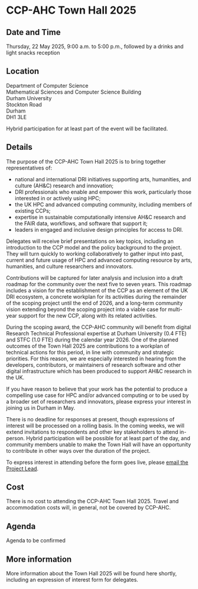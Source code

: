 # CCP-AHC Town Hall 2025 

## Date and Time

Thursday, 22 May 2025, 9:00 a.m. to 5:00 p.m., followed by a drinks and light snacks reception

## Location

Department of Computer Science  
Mathematical Sciences and Computer Science Building  
Durham University  
Stockton Road  
Durham  
DH1 3LE

Hybrid participation for at least part of the event will be facilitated.

## Details

The purpose of the CCP-AHC Town Hall 2025 is to bring together representatives of:

-	national and international DRI initiatives supporting arts, humanities, and culture (AH&C) research and innovation;
-	DRI professionals who enable and empower this work, particularly those interested in or actively using HPC;
-	the UK HPC and advanced computing community, including members of existing CCPs;
-	expertise in sustainable computationally intensive AH&C research and the FAIR data, workflows, and software that support it;
-	leaders in engaged and inclusive design principles for access to DRI.

Delegates will receive brief presentations on key topics, including an introduction to the CCP model and the policy background to the project. They will turn quickly to working collaboratively to gather input into past, current and future usage of HPC and advanced computing resource by arts, humanities, and culture researchers and innovators. 

Contributions will be captured for later analysis and inclusion into a draft roadmap for the community over the next five to seven years. This roadmap includes a vision for the establishment of the CCP as an element of the UK DRI ecosystem, a concrete workplan for its activities during the remainder of the scoping project until the end of 2026, and a long-term community vision extending beyond the scoping project into a viable case for multi-year support for the new CCP, along with its related activities.

During the scoping award, the CCP-AHC community will benefit from digital Research Technical Professional expertise at Durham University (0.4 FTE) and STFC (1.0 FTE) during the calendar year 2026. One of the planned outcomes of the Town Hall 2025 are contributions to a workplan of technical actions for this period, in line with community and strategic priorities. 
For this reason, we are especially interested in hearing from the developers, contributors, or maintainers of research software and other digital infrastructure which has been produced to support AH&C research in the UK. 

If you have reason to believe that your work has the potential to produce a compelling use case for HPC and/or advanced computing or to be used by a broader set of researchers and innovators, please express your interest in joining us in Durham in May.

There is no deadline for responses at present, though expressions of interest will be processed on a rolling basis. In the coming weeks, we will extend invitations to respondents and other key stakeholders to attend in-person. Hybrid participation will be possible for at least part of the day, and community members unable to make the Town Hall will have an opportunity to contribute in other ways over the duration of the project.

To express interest in attending before the form goes live, please [email the Project Lead](mailto:eamonn.bell@durham.ac.uk).

## Cost

There is no cost to attending the CCP-AHC Town Hall 2025. Travel and accommodation costs will, in general, not be covered by CCP-AHC. 

## Agenda

Agenda to be confirmed

## More information

More information about the Town Hall 2025 will be found here shortly, including an expression of interest form for delegates.

